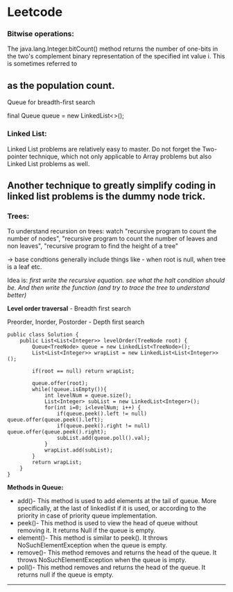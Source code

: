 # Leetcode

### Bitwise operations:

The java.lang.Integer.bitCount() method returns the number of one-bits in the two's complement binary representation of the specified int value i. This is sometimes referred to 

as the population count.
-----

Queue for breadth-first search

final Queue<TreeNode> queue = new LinkedList<>();
### Linked List:

Linked List problems are relatively easy to master. Do not forget the Two-pointer technique, which not only applicable to Array problems but also Linked List problems as well.

Another technique to greatly simplify coding in linked list problems is the dummy node trick.
-----

### Trees:

To understand recursion on trees: watch "recursive program to count the number of nodes", "recursive program to count the number of leaves and non leaves", "recursive program to find the height of a tree"

-> base condtions generally include things like - when root is null, when tree is a leaf etc.

Idea is: *first write the recursive equation. see what the halt condition should be. And then write the function (and try to trace the tree to understand better)*

**Level order traversal** - Breadth first search

Preorder, Inorder, Postorder - Depth first search

```
public class Solution {
    public List<List<Integer>> levelOrder(TreeNode root) {
        Queue<TreeNode> queue = new LinkedList<TreeNode>();
        List<List<Integer>> wrapList = new LinkedList<List<Integer>>();
        
        if(root == null) return wrapList;
        
        queue.offer(root);
        while(!queue.isEmpty()){
            int levelNum = queue.size();
            List<Integer> subList = new LinkedList<Integer>();
            for(int i=0; i<levelNum; i++) {
                if(queue.peek().left != null) queue.offer(queue.peek().left);
                if(queue.peek().right != null) queue.offer(queue.peek().right);
                subList.add(queue.poll().val);
            }
            wrapList.add(subList);
        }
        return wrapList;
    }
}
```
**Methods in Queue:**

- add()- This method is used to add elements at the tail of queue. More specifically, at the last of linkedlist if it is used, or according 
to the priority in case of priority queue implementation.
- peek()- This method is used to view the head of queue without removing it. It returns Null if the queue is empty.
- element()- This method is similar to peek(). It throws NoSuchElementException when the queue is empty.
- remove()- This method removes and returns the head of the queue. It throws NoSuchElementException when the queue is impty.
- poll()- This method removes and returns the head of the queue. It returns null if the queue is empty. 

---


